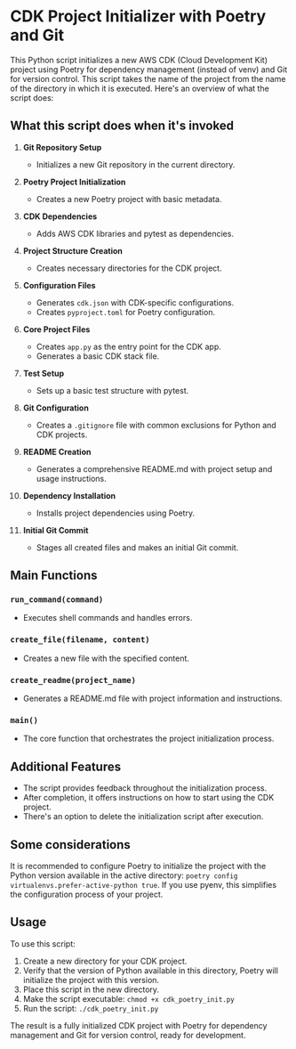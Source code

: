 # CDK Project Initializer with Poetry and Git

This Python script initializes a new AWS CDK (Cloud Development Kit) project using Poetry for dependency management (instead of venv) and Git for version control. This script takes the name of the project from the name of the directory in which it is executed. Here's an overview of what the script does:

## What this script does when it's invoked

1. **Git Repository Setup**
   - Initializes a new Git repository in the current directory.

2. **Poetry Project Initialization**
   - Creates a new Poetry project with basic metadata.

3. **CDK Dependencies**
   - Adds AWS CDK libraries and pytest as dependencies.

4. **Project Structure Creation**
   - Creates necessary directories for the CDK project.

5. **Configuration Files**
   - Generates `cdk.json` with CDK-specific configurations.
   - Creates `pyproject.toml` for Poetry configuration.

6. **Core Project Files**
   - Creates `app.py` as the entry point for the CDK app.
   - Generates a basic CDK stack file.

7. **Test Setup**
   - Sets up a basic test structure with pytest.

8. **Git Configuration**
   - Creates a `.gitignore` file with common exclusions for Python and CDK projects.

9. **README Creation**
   - Generates a comprehensive README.md with project setup and usage instructions.

10. **Dependency Installation**
    - Installs project dependencies using Poetry.

11. **Initial Git Commit**
    - Stages all created files and makes an initial Git commit.


## Main Functions

### `run_command(command)`
- Executes shell commands and handles errors.

### `create_file(filename, content)`
- Creates a new file with the specified content.

### `create_readme(project_name)`
- Generates a README.md file with project information and instructions.

### `main()`
- The core function that orchestrates the project initialization process.

## Additional Features

- The script provides feedback throughout the initialization process.
- After completion, it offers instructions on how to start using the CDK project.
- There's an option to delete the initialization script after execution.

## Some considerations

It is recommended to configure Poetry to initialize the project with the Python version available in the active directory: `poetry config virtualenvs.prefer-active-python true`.
 If you use pyenv, this simplifies the configuration process of your project.

## Usage

To use this script:

1. Create a new directory for your CDK project.
2. Verify that the version of Python available in this directory, Poetry will initialize the project with this version.
3. Place this script in the new directory.
3. Make the script executable: `chmod +x cdk_poetry_init.py`
4. Run the script: `./cdk_poetry_init.py`

The result is a fully initialized CDK project with Poetry for dependency management and Git for version control, ready for development.
